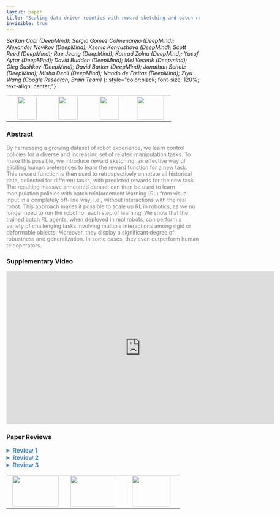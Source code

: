 ```yaml
---
layout: paper
title: "Scaling data-driven robotics with reward sketching and batch reinforcement learning"
invisible: true
---
```

*Serkan Cabi (DeepMind); Sergio Gómez Colmenarejo (DeepMind); Alexander Novikov (DeepMind); Ksenia Konyushova (DeepMind); Scott Reed (DeepMind); Rae Jeong (DeepMind); Konrad Zolna (DeepMind); Yusuf Aytar (DeepMind); David Budden (DeepMind); Mel Vecerik (Deepmind); Oleg Sushkov (DeepMind); David Barker (DeepMind); Jonathan Scholz (DeepMind); Misha Denil (DeepMind); Nando de Freitas (DeepMind); Ziyu Wang (Google Research, Brain Team)*
{: style="color:black; font-size: 120%; text-align: center;"}

<table width="40%"> <tr>
<td style="width: 20%; text-align: center;"><a href="http://www.roboticsproceedings.org/rss16/p076.pdf"><img src="{{ site.baseurl }}/images/paper_link.png"
width = "50"  height = "60"/> </a> </td>

<td style="width: 20%; text-align: center;"><a href="https://sites.google.com/corp/view/data-driven-robotics/"><img src="{{ site.baseurl }}/images/website_link.png"
width = "50"  height = "60"/> </a> </td>

<td style="width: 20%; text-align: center;"><a href="https://github.com/deepmind/deepmind-research/tree/master/sketchy"><img src="{{ site.baseurl }}/images/software_link.png"
width = "50"  height = "60"/> </a> </td>

<td style="width: 20%; text-align: center;"><a href="nan"><img src="{{ site.baseurl }}/images/pheedloop_link.png"
width = "70"  height = "60"/> </a> </td>

</tr></table>

### Abstract
<html><p style="color:gray; font-size: 100%; text-align: justified;">
By harnessing a growing dataset of robot experience, we learn control policies for a diverse and increasing set of related manipulation tasks. To make this possible, we introduce reward sketching: an effective way of eliciting human preferences to learn the reward function for a new task. This reward function is then used to retrospectively annotate all historical data, collected for different tasks, with predicted rewards for the new task. The resulting massive annotated dataset can then be used to learn manipulation policies with batch reinforcement learning (RL) from visual input in a completely off-line way, i.e., without interactions with the real robot. This approach makes it possible to scale up RL in robotics, as we no longer need to run the robot for each step of learning. We show that the trained batch RL agents, when deployed in real robots, can perform a variety of challenging tasks involving multiple interactions among rigid or deformable objects. Moreover, they display a significant degree of robustness and generalization. In some cases, they even outperform human teleoperators.
</p></html>

### Supplementary Video
<iframe width="700" height="400" src="https://www.youtube.com/embed/3FfDRXrlWVs " frameborder="0" allow="accelerometer; autoplay; encrypted-media; gyroscope; picture-in-picture" allowfullscreen></iframe>

### Paper Reviews
<details><summary style="font-size:110%; color:#438BCA; cursor: pointer;"><b> Review 1</b></summary>
<p style="color:gray; font-size: 100%; text-align: justified; white-space: pre-line">

The dataset collected here has no description of data quality. 
The authors claim that there is a large number of mixed quality examples, however the details are a bit vague. It would help to understand, how much of data is teleoperated, how much is random, how much is interactive (within interaction, what fraction of time interaction happens). 

The authors also claim that multiple task labels can be provided to the same daat examples. both qualitative examples and quantitative assessment of performance of policies on off-task relabelled data would useful to understand the benefits. Also policy learning with only relabeled data should be compared to on-task data and both. 

Reward sketching and ranking based reward regression is indeed an insightful idea from this paper, at least novel in this context if not broadly.
In the loss computation the reward model, currently there appear to be too many parameters -- 6! perhaps ranking loss should be pairwise ordering rather than a scalar difference?

During the iterative data collection and retraining -- it is unclear what and how often the human annotators needs to intervene. "to fix a reward delusion...." -- what is the setup, and a supervision or all the outlier cases seems rather inefficient and ad hoc!

Experiments:
The tasks of choice are simpler than other similar scaled robotics datasets MIME and Roboturk. How would RL compare on these tasks?

Training Detail: 
"We train multiple RL agent..." how many? how many roll-outs. 
The experimental evaluation suggests thats Non-distributional RL is a key component along with adding off-task data to the training set. 
Details of the non-distributional rl algorithmic setup (either with explicit deatils of the models and insights, or with code) will make this paper much more impactful. 

Other similar papers in the area of RL, such SAC have claimed similar successes -- "real robot rl in matter of hours". A quantitative comparison or atleast a discussion on the topic would help the reader place this work in the broadere context. 


Big picture concerns: 
The execution and evaulation step is -on-task+on-robot.
how is the dataset useful if the evaluation setup (the robot setup) is not available? How does only the dataset, if at all, help the community to work on Batch RL, unless the bigger framework is released for use by independent researchers in their setups. 


Citations:
Datasets:
Multiple Interactions Made Easy (MIME) CoRL 2019, (real) -- Many tasks
Roboturk, CoRL 2018 (simulated) and IROS 2019 (real) -- Stacking, cloth, search in cluttered bin -- See table in IROS paper for other datatsets
RoboNet, CoRL 2019 (real) -- Pushing

Batch RL:
Off-policy policy gradient with state distribution correction.(Liu et al. 1904.08473) 
Empirical Study of Off policy Pollicy eval. (Voloshin,1911.06854)
IRIS (Mandlekar, 1911.05321)


Quality: Well done paper, with intruguing and interesting results. However the takeaway for the reader is uncertain, other than the fact that batch rl can be made to work! However the data itself is not useful per se, it would be the system architechture and implemetation details to reproduce such a system that would be really helpful.

Clarity:Good and well written with well made figures, video, and descriptive language


</p> </details>

<details><summary style="font-size:110%; color:#438BCA; cursor: pointer;"><b> Review 2</b></summary>
<p style="color:gray; font-size: 100%; text-align: justified; white-space: pre-line">
This work proposes a framework that enables continuous data collection through demonstrations, reward sketching and experience evaluation. It tries to tackle an important problem in robot learning: Large amounts of data are not available and very costly to get. Reward sketching is a very neat idea and it can be useful in many different applications. However, I have had a hard time understanding the contributions of the paper. This might be because the related work is given at the very end. Below are my comments to the authors:

- A list of contribution in the Introduction would be really helpful. Reward sketching is definitely one (and a very good one), but it seems the batch RL method used in this paper is from existing literature. In that sense, the paper might be overselling itself, and it could be better to focus on the advantages of using reward sketching (possibly over other alternatives).
- I appreciate the effort put in the experiments, they are really good. It is very interesting to see that data from other tasks and random trajectories significantly help learn a task.
- How is the NES system innovative? As someone who is not familiar with the research on database systems, I don't see how the used NES is different from existing databases that allow SQL queries. Moreover, the description of NES in Section II is a little distractive for the readers as it has only loose connections with the real purpose of the paper, so I would suggest completely removing Section 2B.
- Reward sketching may not always be possible, because humans are not always good at assigning reward values. The authors have already discussed this, which I appreciate. It would be also good to discuss alternative ways of how to achieve reward sketching. For example, would it be possible to do something similar to preference-based learning where the reward values are obtained through comparisons between the states at different time steps?
- Is "annotating data from prior tasks for a new task" (Section 2C) always possible? When the two tasks are very different, one may be completely unrelated to the other, and the humans may not be able to sketch rewards.
- In the Experiments, it was not clear to me whether the human sketches reward for all the trajectories from random_watcher. If not, how are the data that will be sketched selected?

Below are my minor comments:
- The second paragraph of Section 2 uses enumeration from A to G, whereas Fig. 5 uses 1-7 for the corresponding list. It would be better to use the same format.
- In Section 2A, should "optionally" be replaced with "occasionally"? Otherwise it may mean that human has the option to always provide unsuccessful examples.
- Typo in Section 2A: interprete --> interpret
- Ref 18: It seems there is a syntax error in the list of authors. The first two authors are combined and misordered.
</p> </details>

<details><summary style="font-size:110%; color:#438BCA; cursor: pointer;"><b> Review 3</b></summary>
<p style="color:gray; font-size: 100%; text-align: justified; white-space: pre-line">
This paper does not have many truly original ideas, but has very good quality, clarity, and significance. 

The system described is quite sensible and its implementation is clear. I do not have many details comments, except to say that the experiments demonstrating the effectiveness of this system are quite well done and make this a likely significant work as one of the first to demonstrate such impressive results with large scale demonstration collection and Batch RL on real robots.

The main drawback I see in this paper is a poor discussion of the human elements of the systems (teleoperation and reward sketching). It is never discussed how much prior practice or overall expertise the humans involved in the experiments had, and in general no discussion of interface considerations are present -- from a user study perspective, this is quite poor compared to prior works in Learning from Demonstrations literature. Another significant flaw is that the related work section is  a bit too heavy on recent RL and does not give enough credit to related work in Learning from Demonstrations or data collection via teleoperation; in particular it is surprising that RoboTurk (https://cvgl.stanford.edu/projects/roboturk/ccr-web/) is not cited or compared to, and more generally many other approaches to using annotations and demonstrations from humans are not cited (https://ai.stanford.edu/~cdarpino/CLEARN/index.html). 
</p> </details>

<table width="100%"><tr><td style="width: 30%; text-align: center;"><a href="{{ site.baseurl }}/program/papers/75"> <img src="{{ site.baseurl }}/images/previous_icon.png" width = "120"  height = "80"/> </a> </td>

<td style="width: 30%; text-align: center;"><a href="{{ site.baseurl }}/program/papers"> <img src="{{ site.baseurl }}/images/overview_icon.png" width = "120"  height = "80"/> </a> </td> 

<td style="width: 30%; text-align: center;"><a href="{{ site.baseurl }}/program/papers/77"> <img src="{{ site.baseurl }}/images/next_icon.png" width = "100"  height = "80"/> </a> </td> 

</tr></table>

